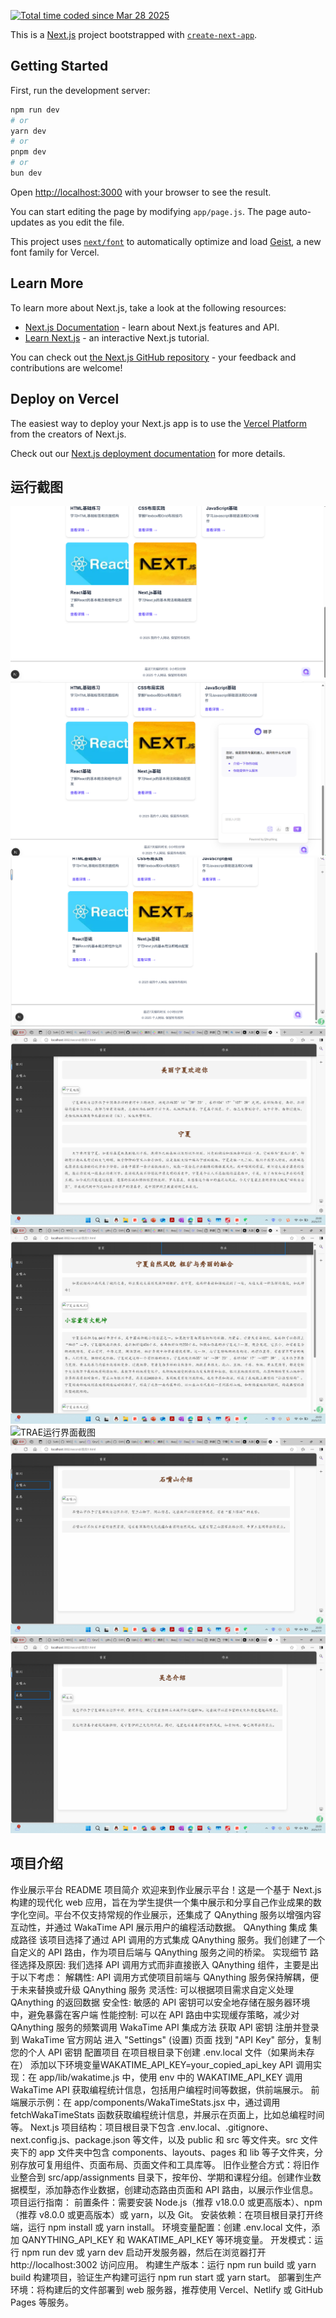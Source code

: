 [![Total time coded since Mar 28 2025](https://wakatime.com/badge/user/34e5f943-29f8-45bd-8082-cacacecb7285.svg?style=flat-square)](https://wakatime.com/@34e5f943-29f8-45bd-8082-cacacecb7285)

This is a [Next.js](https://nextjs.org) project bootstrapped with [`create-next-app`](https://github.com/vercel/next.js/tree/canary/packages/create-next-app).

## Getting Started

First, run the development server:

```bash
npm run dev
# or
yarn dev
# or
pnpm dev
# or
bun dev
```

Open [http://localhost:3000](http://localhost:3000) with your browser to see the result.

You can start editing the page by modifying `app/page.js`. The page auto-updates as you edit the file.

This project uses [`next/font`](https://nextjs.org/docs/app/building-your-application/optimizing/fonts) to automatically optimize and load [Geist](https://vercel.com/font), a new font family for Vercel.

## Learn More

To learn more about Next.js, take a look at the following resources:

- [Next.js Documentation](https://nextjs.org/docs) - learn about Next.js features and API.
- [Learn Next.js](https://nextjs.org/learn) - an interactive Next.js tutorial.

You can check out [the Next.js GitHub repository](https://github.com/vercel/next.js) - your feedback and contributions are welcome!

## Deploy on Vercel

The easiest way to deploy your Next.js app is to use the [Vercel Platform](https://vercel.com/new?utm_medium=default-template&filter=next.js&utm_source=create-next-app&utm_campaign=create-next-app-readme) from the creators of Next.js.

Check out our [Next.js deployment documentation](https://nextjs.org/docs/app/building-your-application/deploying) for more details.
## 运行截图
![TRAE运行界面截图](jt/1.png) 
![TRAE运行界面截图](jt/2.png)
![TRAE运行界面截图](jt/3.png)
![TRAE运行界面截图](jt/4.png)
![TRAE运行界面截图](jt/5.png)
![TRAE运行界面截图](jt/6.png)
![TRAE运行界面截图](jt/7.png)
![TRAE运行界面截图](jt/8.png)
## 项目介绍
作业展示平台 README
项目简介
欢迎来到作业展示平台！这是一个基于 Next.js 构建的现代化 web 应用，旨在为学生提供一个集中展示和分享自己作业成果的数字化空间。平台不仅支持常规的作业展示，还集成了 QAnything 服务以增强内容互动性，并通过 WakaTime API 展示用户的编程活动数据。
QAnything 集成
集成路径
该项目选择了通过 API 调用的方式集成 QAnything 服务。我们创建了一个自定义的 API 路由，作为项目后端与 QAnything 服务之间的桥梁。
实现细节
路径选择及原因:
我们选择 API 调用方式而非直接嵌入 QAnything 组件，主要是出于以下考虑：
解耦性: API 调用方式使项目前端与 QAnything 服务保持解耦，便于未来替换或升级 QAnything 服务
灵活性: 可以根据项目需求自定义处理 QAnything 的返回数据
安全性: 敏感的 API 密钥可以安全地存储在服务器环境中，避免暴露在客户端
性能控制: 可以在 API 路由中实现缓存策略，减少对 QAnything 服务的频繁调用
WakaTime API 集成方法
获取 API 密钥
注册并登录到 WakaTime 官方网站
进入 "Settings" (设置) 页面
找到 "API Key" 部分，复制您的个人 API 密钥
配置项目
在项目根目录下创建 .env.local 文件（如果尚未存在）
添加以下环境变量WAKATIME_API_KEY=your_copied_api_key
API 调用实现：在 app/lib/wakatime.js 中，使用 env 中的 WAKATIME_API_KEY 调用 WakaTime API 获取编程统计信息，包括用户编程时间等数据，供前端展示。
前端展示示例：在 app/components/WakaTimeStats.jsx 中，通过调用 fetchWakaTimeStats 函数获取编程统计信息，并展示在页面上，比如总编程时间等。
Next.js 项目结构：项目根目录下包含 .env.local、.gitignore、next.config.js、package.json 等文件，以及 public 和 src 等文件夹。src 文件夹下的 app 文件夹中包含 components、layouts、pages 和 lib 等子文件夹，分别存放可复用组件、页面布局、页面文件和工具库等。
旧作业整合方式：将旧作业整合到 src/app/assignments 目录下，按年份、学期和课程分组。创建作业数据模型，添加静态作业数据，创建动态路由页面和 API 路由，以展示作业信息。
项目运行指南：
前置条件：需要安装 Node.js（推荐 v18.0.0 或更高版本）、npm（推荐 v8.0.0 或更高版本）或 yarn，以及 Git。
安装依赖：在项目根目录打开终端，运行 npm install 或 yarn install。
环境变量配置：创建 .env.local 文件，添加 QANYTHING_API_KEY 和 WAKATIME_API_KEY 等环境变量。
开发模式：运行 npm run dev 或 yarn dev 启动开发服务器，然后在浏览器打开 http://localhost:3002 访问应用。
构建生产版本：运行 npm run build 或 yarn build 构建项目，验证生产构建可运行 npm run start 或 yarn start。
部署到生产环境：将构建后的文件部署到 web 服务器，推荐使用 Vercel、Netlify 或 GitHub Pages 等服务。